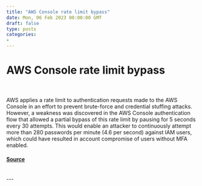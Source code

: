 ```yaml
---
title: "AWS Console rate limit bypass"
date: Mon, 06 Feb 2023 00:00:00 GMT
draft: false
type: posts
categories: 
- 
---
```

# AWS Console rate limit bypass

<br/>

<br/>
AWS applies a rate limit to authentication requests made to the AWS Console in an effort to prevent brute-force and credential stuffing attacks. However, a weakness was discovered in the AWS Console authentication flow that allowed a partial bypass of this rate limit by pausing for 5 seconds every 30 attempts. This would enable an attacker to continuously attempt more than 280 passwords per minute (4.6 per second) against IAM users, which could have resulted in account compromise of users without MFA enabled.

#### [Source](https://www.cloudvulndb.org/aws-console-rate-limit-bypass)

<br/>
---
